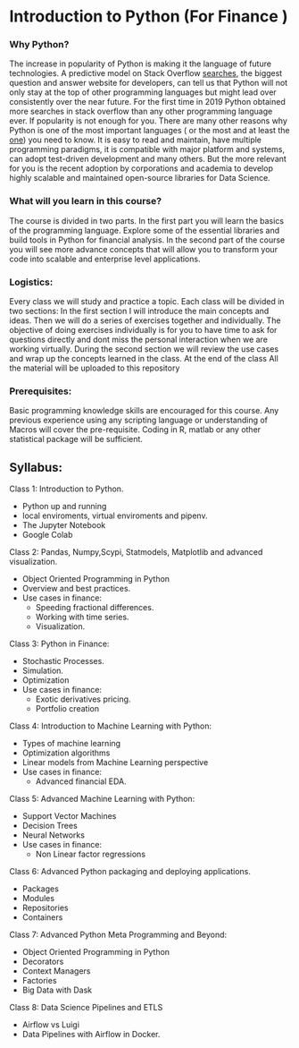 # Introduction to Python (For Finance )

### Why Python?

The increase in popularity of Python is making it the language of future technologies. 
A  predictive model on Stack Overflow [searches](https://insights.stackoverflow.com/trends?tags=r%2Cpython%2Cc%2B%2B%2Cjava%2Cjavascript),
 the biggest question and answer website for developers,  can tell us that Python will not only stay 
 at the top of other programming languages but might lead over consistently over the near future.
  For the first time in 2019 Python obtained more searches in stack overflow
 than any other programming language ever. If popularity is not enough for you. 
 There are many other reasons why Python is one of the most important languages
  ( or the most and at least the [one](https://insights.stackoverflow.com/survey/2019#most-loved-dreaded-and-wanted)) you need to know. It is easy to read and maintain, 
  have multiple programming paradigms, it is compatible with major platform and systems,
   can adopt test-driven development and many others. But the more relevant for you is the recent
    adoption by corporations and academia to develop highly scalable and maintained open-source
     libraries for Data Science. 




### What will you learn in this course?

The course is divided in two parts. In the first part you will learn the basics of the programming language.
Explore some of the essential libraries and build tools in Python for financial analysis. In the 
second part of the course you will see more advance concepts that will allow you to transform your code
into scalable and enterprise level applications. 

### Logistics:

Every class we will study and practice a topic. Each class will be divided in two sections: In the first 
section I will introduce the main concepts and ideas. Then we will do a series of exercises together and
individually. The objective of doing exercises individually is for you to have time to ask for questions 
directly and dont miss the personal interaction when we are working virtually. During the second section
we will review the use cases and wrap up the concepts learned in the class. At the end of the class  All the
material will be uploaded to this repository

### Prerequisites:

Basic programming knowledge skills are encouraged for this course. Any previous experience using 
any scripting language or understanding of Macros will cover the pre-requisite. Coding
in R, matlab or any other statistical package will be sufficient. 

## Syllabus:



Class 1: Introduction to Python. 
* Python up and running
* local enviroments, virtual enviroments and pipenv. 
* The Jupyter Notebook
* Google Colab

Class 2: Pandas, Numpy,Scypi, Statmodels, Matplotlib and advanced visualization.
* Object Oriented Programming in Python
* Overview and best practices. 
* Use cases in finance:
    * Speeding fractional differences.
    * Working with time series.
    * Visualization.
    
Class 3: Python in Finance:
* Stochastic Processes.
* Simulation.
* Optimization
* Use cases in finance:
    * Exotic derivatives pricing.
    * Portfolio creation
    
Class 4: Introduction to Machine Learning with Python:
* Types of machine learning
* Optimization algorithms
* Linear models from Machine Learning perspective
* Use cases in finance:
    * Advanced financial EDA.   
    
Class 5: Advanced Machine Learning with Python:
* Support Vector Machines
* Decision Trees
* Neural Networks
* Use cases in finance:
    * Non Linear factor regressions

Class 6: Advanced Python packaging and deploying applications. 
* Packages
* Modules
* Repositories
* Containers

Class 7: Advanced Python Meta Programming and Beyond:
* Object Oriented Programming in Python
* Decorators
* Context Managers
* Factories
* Big Data with Dask

Class 8: Data Science Pipelines and ETLS
* Airflow vs Luigi
* Data Pipelines with Airflow in Docker. 


    
